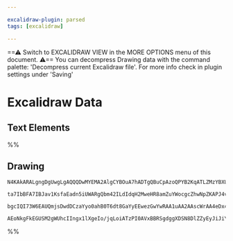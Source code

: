 ```yaml
---

excalidraw-plugin: parsed
tags: [excalidraw]

---
```

==⚠  Switch to EXCALIDRAW VIEW in the MORE OPTIONS menu of this document. ⚠== You can decompress Drawing data with the command palette: 'Decompress current Excalidraw file'. For more info check in plugin settings under 'Saving'


# Excalidraw Data
## Text Elements
%%
## Drawing
```compressed-json
N4KAkARALgngDgUwgLgAQQQDwMYEMA2AlgCYBOuA7hADTgQBuCpAzoQPYB2KqATLZMzYBXUtiRoIACyhQ4zZAHoFAc0JRJQgEYA6bGwC2CgF7N6hbEcK4OCtptbErHALRY8RMpWdx8Q1TdIEfARcZgRmBShcZQUebQBWbQAGGjoghH0EDihmbgBtAF1+CFw4OABlKKhxVFAwSHUMmohiXFIAa1T6hkIECgAhXGx25VJhDmIAYTZ8NlJuCABiADNV

ta7IbBFA7IBJav1KsfaEadn5iUWARgQbm42ILdIdqH2MweHR8amZuYWocgcZhwNpZKAPJ4vN76ABihHw+EqMGCC0EHgh2zB0KObBOAHUSOpuHxwJtMXsDjiTkiURI0SQMc8sQcAErCZSSDjhXJoK78MlMikZADyIOwahg3CuSSS/Me5NeBxhnCgMNw+nhkrQ8TlkOZGWV2XKhCMNR4stJ8sFioyABUsFAAIJEZRcCTBZbg3UK7FRUhO55sCiSELE

bgcIQI73W6EAUQmjsDwdDCzaYyo0ahB0T6dt8GaYyEEwezGwYwRAA1uAA2AAscWrAA4eDx4kkAJwAdmr8WrrblpfL+AAmtwAMyNxLtni12tN9vt2tXWtJatyoxsAzcOrdegEIQ1K6kgC+mf1+jZReIXOYPPQheLctGJGNpuJFu6z+IlQQcG4OstL8AFk2GIBB41wTRgjDNBlgIMIn1IEgzj+NAd0gfoZhg+9lE0XAAAoeCuTtqF4YjSKIkjUCSBI

AEoNkgFkEGUSM2gWUhcIIngx1lXgeIo/jqLoiATzPI0AVxBBRSgdggXDSN8DlZZyEyJiJiYQgOGUbdSUgLJIOg7gAQPflNiIP80GMhBTIgDh1RqKybOEKAiC5IzSAPUTLTsAArBBsByco7LgECwIgqCEGwuD8AQy0hhkxhbU3fAdPqBp81RdIAtkhj5WYKADDzRB5KjXSIFmYZIu4aLYrS8rQidbLEuSkr8BPcBTzoZZ4XCbdjxAY8gA
```
%%